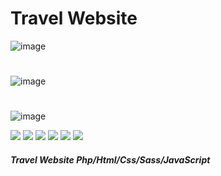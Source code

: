 # Travel Website
![image](https://github.com/JhonnFy/Travel-Website/assets/97255802/b977767b-c756-4090-8114-0e02197cfd9a)
#
![image](https://github.com/JhonnFy/Travel-Website/assets/97255802/cc182449-2de9-4238-a88f-4031368b7797)
#
![image](https://github.com/JhonnFy/Travel-Website/assets/97255802/7a1a2983-25b5-42e3-8a18-8e427b5310be)

![](https://img.shields.io/github/stars/pandao/editor.md.svg) ![](https://img.shields.io/github/forks/pandao/editor.md.svg) ![](https://img.shields.io/github/tag/pandao/editor.md.svg) ![](https://img.shields.io/github/release/pandao/editor.md.svg) ![](https://img.shields.io/github/issues/pandao/editor.md.svg) ![](https://img.shields.io/bower/v/editor.md.svg)
##### Travel Website Php/Html/Css/Sass/JavaScript
